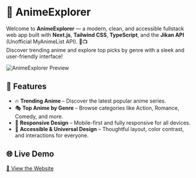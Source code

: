 # 🌟 AnimeExplorer

Welcome to **AnimeExplorer** — a modern, clean, and accessible fullstack web app built with **Next.js**, **Tailwind CSS**, **TypeScript**, and the **Jikan API** (Unofficial MyAnimeList API). 🎌📺  
Discover trending anime and explore top picks by genre with a sleek and user-friendly interface!

![AnimeExplorer Preview](https://github.com/user-attachments/assets/afc732d4-2eb6-4b7b-99bf-35f6dd7afdf9)

## 🎯 Features

- 🔥 **Trending Anime** – Discover the latest popular anime series.
- 🎭 **Top Anime by Genre** – Browse categories like Action, Romance, Comedy, and more.
- 🧩 **Responsive Design** – Mobile-first and fully responsive for all devices.
- 🦾 **Accessible & Universal Design** – Thoughtful layout, color contrast, and interactions for everyone.

## 🌐 Live Demo

[🔗 View the Website](https://anime-search-explore.vercel.app)


